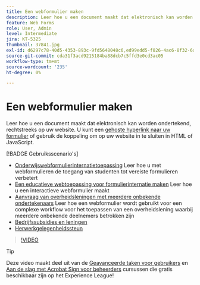 ```yaml
---
title: Een webformulier maken
description: Leer hoe u een document maakt dat elektronisch kan worden ondertekend op uw website
feature: Web Forms
role: User, Admin
level: Intermediate
jira: KT-5325
thumbnail: 37841.jpg
exl-id: d6297c78-40d5-4353-893c-9fd5648048c6,ed99edd5-f826-4ac6-8f32-6a4e6e48ddc6
source-git-commit: cda31f3acd9215184ba88dcb7c5ffd3e0cd3ac05
workflow-type: tm+mt
source-wordcount: '235'
ht-degree: 0%

---
```


# Een webformulier maken

Leer hoe u een document maakt dat elektronisch kan worden ondertekend, rechtstreeks op uw website. U kunt een [gehoste hyperlink naar uw formulier](https://salesforceintegration.na2.echosign.com/public/esignWidget?wid=CBFCIBAA3AAABLblqZhBTZvjMual0H-M6HTSunw9hV1t-OdGbQI3d-nWJdEH76dHPxK1QH6DO9XGjch6QVho*) of gebruik de koppeling om op uw website in te sluiten in HTML of JavaScript.

[!BADGE Gebruiksscenario&#39;s]

* [Onderwijswebformulierinternatietoepassing](https://experienceleague.adobe.com/docs/document-cloud-learn/sign-learning-hub/expand/recipes/edu/usecase-edu-intern.html?lang=en)
Leer hoe u met webformulieren de toegang van studenten tot vereiste formulieren verbetert
* [Een educatieve webtoepassing voor formulierinternatie maken](https://experienceleague.adobe.com/docs/document-cloud-learn/sign-learning-hub/expand/recipes/edu/usecase-edu-intern-create.html?lang=en)
Leer hoe u een interactieve webformulier maakt
* [Aanvraag van overheidsleningen met meerdere onbekende ondertekenaars](https://experienceleague.adobe.com/docs/document-cloud-learn/sign-learning-hub/expand/recipes/gov/webform-multiple-signers.html?lang=en)
Leer hoe een webformulier wordt gebruikt voor een complexe workflow voor het toepassen van een overheidslening waarbij meerdere onbekende deelnemers betrokken zijn
* [Bedrijfssubsidies en leningen](https://experienceleague.adobe.com/docs/document-cloud-learn/sign-learning-hub/expand/recipes/gov/usecasegovgrants.html?lang=en)
* [Herwerkgelegenheidssteun](https://experienceleague.adobe.com/docs/document-cloud-learn/sign-learning-hub/expand/recipes/gov/usecasegovreemployment.html?lang=en)

>[!VIDEO](https://video.tv.adobe.com/v/37841?quality=12&learn=on&hidetitle=true)

>[!TIP]
>
>Deze video maakt deel uit van de [Geavanceerde taken voor gebruikers](https://experienceleague.adobe.com/?recommended=Sign-U-1-2020.3) en [Aan de slag met Acrobat Sign voor beheerders](https://experienceleague.adobe.com/?recommended=Sign-A-1-2020.2) cursussen die gratis beschikbaar zijn op het Experience League!
